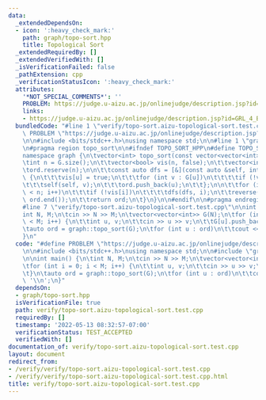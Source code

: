 ```yaml
---
data:
  _extendedDependsOn:
  - icon: ':heavy_check_mark:'
    path: graph/topo-sort.hpp
    title: Topological Sort
  _extendedRequiredBy: []
  _extendedVerifiedWith: []
  _isVerificationFailed: false
  _pathExtension: cpp
  _verificationStatusIcon: ':heavy_check_mark:'
  attributes:
    '*NOT_SPECIAL_COMMENTS*': ''
    PROBLEM: https://judge.u-aizu.ac.jp/onlinejudge/description.jsp?id=GRL_4_B
    links:
    - https://judge.u-aizu.ac.jp/onlinejudge/description.jsp?id=GRL_4_B
  bundledCode: "#line 1 \"verify/topo-sort.aizu-topological-sort.test.cpp\"\n#define\
    \ PROBLEM \"https://judge.u-aizu.ac.jp/onlinejudge/description.jsp?id=GRL_4_B\"\
    \n\n#include <bits/stdc++.h>\nusing namespace std;\n\n#line 1 \"graph/topo-sort.hpp\"\
    \n#pragma region topo_sort\n\n#ifndef TOPO_SORT_HPP\n#define TOPO_SORT_HPP\n\n\
    namespace graph {\n\tvector<int> topo_sort(const vector<vector<int>> &G) {\n\t\
    \tint n = G.size();\n\t\tvector<bool> vis(n, false);\n\t\tvector<int> ord;\n\t\
    \tord.reserve(n);\n\n\t\tconst auto dfs = [&](const auto &self, int u) -> void\
    \ {\n\t\t\tvis[u] = true;\n\t\t\tfor (int v : G[u])\n\t\t\t\tif (!vis[v])\n\t\t\
    \t\t\tself(self, v);\n\t\t\tord.push_back(u);\n\t\t};\n\n\t\tfor (int i = 0; i\
    \ < n; i++)\n\t\t\tif (!vis[i])\n\t\t\t\tdfs(dfs, i);\n\t\treverse(ord.begin(),\
    \ ord.end());\n\t\treturn ord;\n\t}\n}\n\n#endif\n\n#pragma endregion topo_sort\n\
    #line 7 \"verify/topo-sort.aizu-topological-sort.test.cpp\"\n\nint main() {\n\t\
    int N, M;\n\tcin >> N >> M;\n\tvector<vector<int>> G(N);\n\tfor (int i = 0; i\
    \ < M; i++) {\n\t\tint u, v;\n\t\tcin >> u >> v;\n\t\tG[u].push_back(v);\n\t}\n\
    \tauto ord = graph::topo_sort(G);\n\tfor (int u : ord)\n\t\tcout << u << '\\n';\n\
    }\n"
  code: "#define PROBLEM \"https://judge.u-aizu.ac.jp/onlinejudge/description.jsp?id=GRL_4_B\"\
    \n\n#include <bits/stdc++.h>\nusing namespace std;\n\n#include \"graph/topo-sort.hpp\"\
    \n\nint main() {\n\tint N, M;\n\tcin >> N >> M;\n\tvector<vector<int>> G(N);\n\
    \tfor (int i = 0; i < M; i++) {\n\t\tint u, v;\n\t\tcin >> u >> v;\n\t\tG[u].push_back(v);\n\
    \t}\n\tauto ord = graph::topo_sort(G);\n\tfor (int u : ord)\n\t\tcout << u <<\
    \ '\\n';\n}"
  dependsOn:
  - graph/topo-sort.hpp
  isVerificationFile: true
  path: verify/topo-sort.aizu-topological-sort.test.cpp
  requiredBy: []
  timestamp: '2022-05-13 08:32:57-07:00'
  verificationStatus: TEST_ACCEPTED
  verifiedWith: []
documentation_of: verify/topo-sort.aizu-topological-sort.test.cpp
layout: document
redirect_from:
- /verify/verify/topo-sort.aizu-topological-sort.test.cpp
- /verify/verify/topo-sort.aizu-topological-sort.test.cpp.html
title: verify/topo-sort.aizu-topological-sort.test.cpp
---
```

